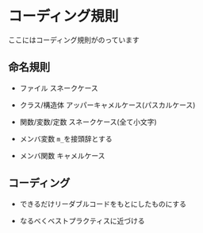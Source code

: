 # コーディング規則

ここにはコーディング規則がのっています


## 命名規則

- ファイル
  スネークケース

- クラス/構造体
  アッパーキャメルケース(パスカルケース)

- 関数/変数/定数
  スネークケース(全て小文字)

- メンバ変数
  `m_`を接頭辞とする

- メンバ関数
  キャメルケース


## コーディング

- できるだけリーダブルコードをもとにしたものにする

- なるべくベストプラクティスに近づける




